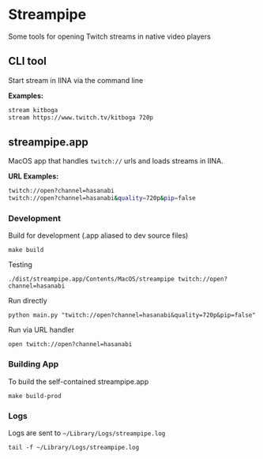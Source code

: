# Streampipe

Some tools for opening Twitch streams in native video players

## CLI tool

Start stream in IINA via the command line

**Examples:**
```bash
stream kitboga
stream https://www.twitch.tv/kitboga 720p
```

## streampipe.app

MacOS app that handles `twitch://` urls and loads streams in IINA.

**URL Examples:**
```bash
twitch://open?channel=hasanabi
twitch://open?channel=hasanabi&quality=720p&pip=false
```

### Development

Build for development (.app aliased to dev source files)

```
make build
```

Testing
```
./dist/streampipe.app/Contents/MacOS/streampipe twitch://open?channel=hasanabi
```

Run directly
```
python main.py "twitch://open?channel=hasanabi&quality=720p&pip=false"
```

Run via URL handler
```
open twitch://open?channel=hasanabi
```


### Building App


To build the self-contained streampipe.app

```
make build-prod
```

### Logs

Logs are sent to `~/Library/Logs/streampipe.log`

```
tail -f ~/Library/Logs/streampipe.log
```
